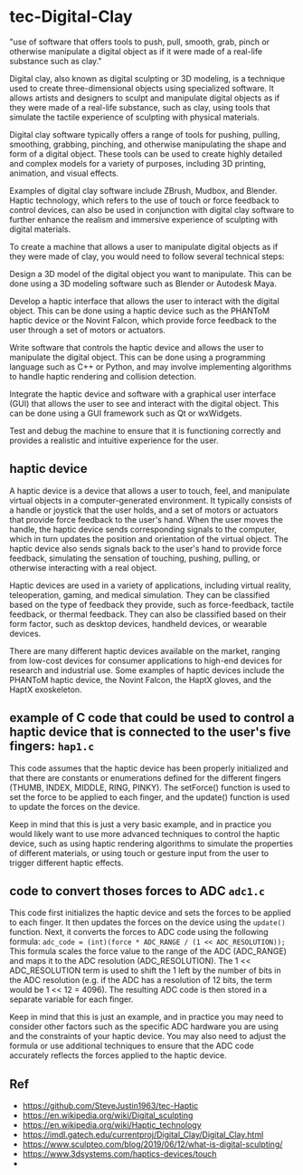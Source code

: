 # tec-Digital-Clay

"use of software that offers tools to push, pull, smooth, grab, pinch or otherwise manipulate a digital object as if it were made of a real-life substance such as clay."

Digital clay, also known as digital sculpting or 3D modeling, is a technique used to create three-dimensional objects using specialized software. It allows artists and designers to sculpt and manipulate digital objects as if they were made of a real-life substance, such as clay, using tools that simulate the tactile experience of sculpting with physical materials.

Digital clay software typically offers a range of tools for pushing, pulling, smoothing, grabbing, pinching, and otherwise manipulating the shape and form of a digital object. These tools can be used to create highly detailed and complex models for a variety of purposes, including 3D printing, animation, and visual effects.

Examples of digital clay software include ZBrush, Mudbox, and Blender. Haptic technology, which refers to the use of touch or force feedback to control devices, can also be used in conjunction with digital clay software to further enhance the realism and immersive experience of sculpting with digital materials.

To create a machine that allows a user to manipulate digital objects as if they were made of clay, you would need to follow several technical steps:

Design a 3D model of the digital object you want to manipulate. This can be done using a 3D modeling software such as Blender or Autodesk Maya.

Develop a haptic interface that allows the user to interact with the digital object. This can be done using a haptic device such as the PHANToM haptic device or the Novint Falcon, which provide force feedback to the user through a set of motors or actuators.

Write software that controls the haptic device and allows the user to manipulate the digital object. This can be done using a programming language such as C++ or Python, and may involve implementing algorithms to handle haptic rendering and collision detection.

Integrate the haptic device and software with a graphical user interface (GUI) that allows the user to see and interact with the digital object. This can be done using a GUI framework such as Qt or wxWidgets.

Test and debug the machine to ensure that it is functioning correctly and provides a realistic and intuitive experience for the user.

## haptic device
A haptic device is a device that allows a user to touch, feel, and manipulate virtual objects in a computer-generated environment. It typically consists of a handle or joystick that the user holds, and a set of motors or actuators that provide force feedback to the user's hand. When the user moves the handle, the haptic device sends corresponding signals to the computer, which in turn updates the position and orientation of the virtual object. The haptic device also sends signals back to the user's hand to provide force feedback, simulating the sensation of touching, pushing, pulling, or otherwise interacting with a real object.

Haptic devices are used in a variety of applications, including virtual reality, teleoperation, gaming, and medical simulation. They can be classified based on the type of feedback they provide, such as force-feedback, tactile feedback, or thermal feedback. They can also be classified based on their form factor, such as desktop devices, handheld devices, or wearable devices.

There are many different haptic devices available on the market, ranging from low-cost devices for consumer applications to high-end devices for research and industrial use. Some examples of haptic devices include the PHANToM haptic device, the Novint Falcon, the HaptX gloves, and the HaptX exoskeleton.

## example of C code that could be used to control a haptic device that is connected to the user's five fingers: ```hap1.c```

This code assumes that the haptic device has been properly initialized and that there are constants or enumerations defined for the different fingers (THUMB, INDEX, MIDDLE, RING, PINKY). The setForce() function is used to set the force to be applied to each finger, and the update() function is used to update the forces on the device.

Keep in mind that this is just a very basic example, and in practice you would likely want to use more advanced techniques to control the haptic device, such as using haptic rendering algorithms to simulate the properties of different materials, or using touch or gesture input from the user to trigger different haptic effects.

## code to convert thoses forces to ADC ```adc1.c```
This code first initializes the haptic device and sets the forces to be applied to each finger. It then updates the forces on the device using the ```update()``` function. Next, it converts the forces to ADC code using the following formula: ```adc_code = (int)(force * ADC_RANGE / (1 << ADC_RESOLUTION)); ```
This formula scales the force value to the range of the ADC (ADC_RANGE) and maps it to the ADC resolution (ADC_RESOLUTION). The 1 << ADC_RESOLUTION term is used to shift the 1 left by the number of bits in the ADC resolution (e.g. if the ADC has a resolution of 12 bits, the term would be 1 << 12 = 4096). The resulting ADC code is then stored in a separate variable for each finger.

Keep in mind that this is just an example, and in practice you may need to consider other factors such as the specific ADC hardware you are using and the constraints of your haptic device. You may also need to adjust the formula or use additional techniques to ensure that the ADC code accurately reflects the forces applied to the haptic device.

## Ref
- https://github.com/SteveJustin1963/tec-Haptic
- https://en.wikipedia.org/wiki/Digital_sculpting
- https://en.wikipedia.org/wiki/Haptic_technology
- https://imdl.gatech.edu/currentproj/Digital_Clay/Digital_Clay.html
- https://www.sculpteo.com/blog/2019/06/12/what-is-digital-sculpting/
- https://www.3dsystems.com/haptics-devices/touch
- 
